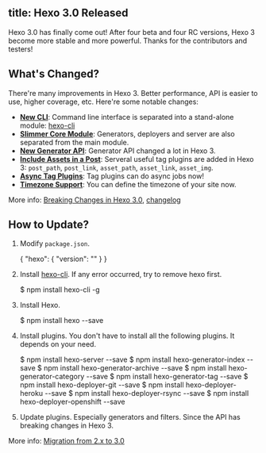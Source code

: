 title: Hexo 3.0 Released
---
Hexo 3.0 has finally come out! After four beta and four RC versions, Hexo 3 become more stable and more powerful. Thanks for the contributors and testers! 

## What's Changed?

There're many improvements in Hexo 3. Better performance, API is easier to use, higher coverage, etc. Here're some notable changes:

- **[New CLI](https://github.com/hexojs/hexo/wiki/Breaking-Changes-in-Hexo-3.0#new-cli)**: Command line interface is separated into a stand-alone module: [hexo-cli]
- **[Slimmer Core Module](https://github.com/hexojs/hexo/wiki/Breaking-Changes-in-Hexo-3.0#slimmer-core-module)**: Generators, deployers and server are also separated from the main module.
- **[New Generator API](https://github.com/hexojs/hexo/wiki/Breaking-Changes-in-Hexo-3.0#new-generator-api)**: Generator API changed a lot in Hexo 3.
- **[Include Assets in a Post](https://github.com/hexojs/hexo/wiki/Breaking-Changes-in-Hexo-3.0#render-pipeline-changed)**: Serveral useful tag plugins are added in Hexo 3: `post_path`, `post_link`, `asset_path`, `asset_link`, `asset_img`.
- **[Async Tag Plugins](https://github.com/hexojs/hexo/wiki/Breaking-Changes-in-Hexo-3.0#async-tag-plugins)**: Tag plugins can do async jobs now!
- **[Timezone Support](https://github.com/hexojs/hexo/wiki/Breaking-Changes-in-Hexo-3.0#timezone-support)**: You can define the timezone of your site now.

More info: [Breaking Changes in Hexo 3.0], [changelog]

## How to Update?

1. Modify `package.json`.

    {
      "hexo": {
        "version": ""
      }
    }
    
2. Install [hexo-cli]. If any error occurred, try to remove hexo first.

    $ npm install hexo-cli -g
    
3. Install Hexo.

    $ npm install hexo --save
    
4. Install plugins. You don't have to install all the following plugins. It depends on your need.

    $ npm install hexo-server --save
    $ npm install hexo-generator-index --save
    $ npm install hexo-generator-archive --save
    $ npm install hexo-generator-category --save
    $ npm install hexo-generator-tag --save
    $ npm install hexo-deployer-git --save
    $ npm install hexo-deployer-heroku --save
    $ npm install hexo-deployer-rsync --save
    $ npm install hexo-deployer-openshift --save
    
5. Update plugins. Especially generators and filters. Since the API has breaking changes in Hexo 3.

More info: [Migration from 2.x to 3.0]

[Migration from 2.x to 3.0]: https://github.com/hexojs/hexo/wiki/Migrating-from-2.x-to-3.0
[hexo-cli]: https://github.com/hexojs/hexo-cli
[Breaking Changes in Hexo 3.0]: https://github.com/hexojs/hexo/wiki/Breaking-Changes-in-Hexo-3.0
[changelog]: https://github.com/hexojs/hexo/releases